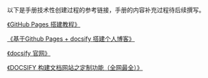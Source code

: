 以下是手册技术性创建过程的参考链接，手册的内容补充过程待后续撰写。

[《GitHub Pages 搭建教程》](https://sspai.com/post/54608)

[《基于Github Pages + docsify 搭建个人博客》](https://zhuanlan.zhihu.com/p/101126727)

[《docsify 官网》](https://docsify.js.org/#/)

[《DOCSIFY 构建文档网站之定制功能（全网最全）》](https://www.ngui.cc/51cto/show-1375.html)